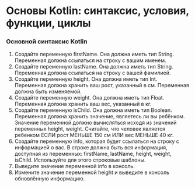# Основы Kotlin: синтаксис, условия, функции, циклы
### Основной синтаксис Kotlin

1. Создайте переменную firstName. Она должна иметь тип String. Переменная должна ссылаться на строку с вашим именем.
2. Создайте переменную lastName. Она должна иметь тип String. Переменная должна ссылаться на строку с вашей фамилией.
3. Создайте переменную height. Она должна иметь тип Int. Переменная должна хранить ваш рост, указанный в см. Переменная должна быть изменяемой.
4. Создайте переменную weight. Она должна иметь тип Float. Переменная должна хранить ваш вес, указанный в кг.
5. Создайте переменную isChild. Она должна иметь тип Boolean. Переменная должна хранить значение, являетесь ли вы ребёнком. Значение переменной должно вычисляться исходя из значений переменных height, weight. Считайте, что человек является ребенком ЕСЛИ рост МЕНЬШЕ 150 см ИЛИ вес МЕНЬШЕ 40 кг.
6. Создайте переменную info, которая будет ссылаться на строку с информацией о вас. В строке должна быть вся информация, доступная из переменных: firstName, lastName, height, weight, isChild. Используйте для этого строковые шаблоны.
7. Выведите значение переменной info в консоль.
8. Измените значение переменной height и выведите в консоль обновлённую информацию.
